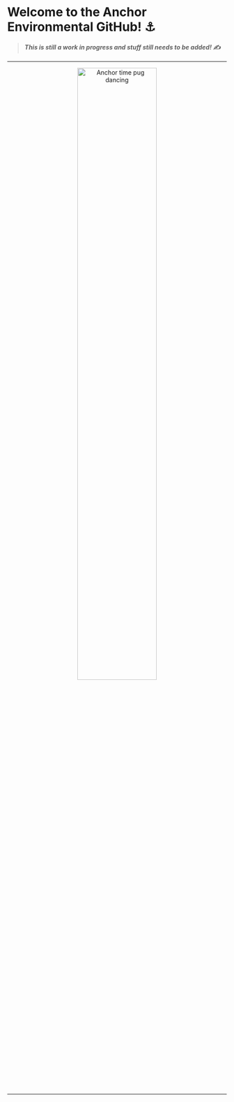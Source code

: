 <head {font-family: arial black, sans-serif;}>
  <h1>
    <b>
    Welcome to the Anchor Environmental GitHub! ⚓
    </b>
  </h1>
</head> 

> <h4><em>This is still a work in progress and stuff still needs to be added! ✍️</em></h4> 



---
<p align="center">
  <img width="60%" src="https://github.com/Anchor-Environmental/.github/assets/149476021/9979c3ac-7c9d-4c6e-87a5-bf9a1d4799a6" alt="Anchor time pug dancing">
  
</p>

---



